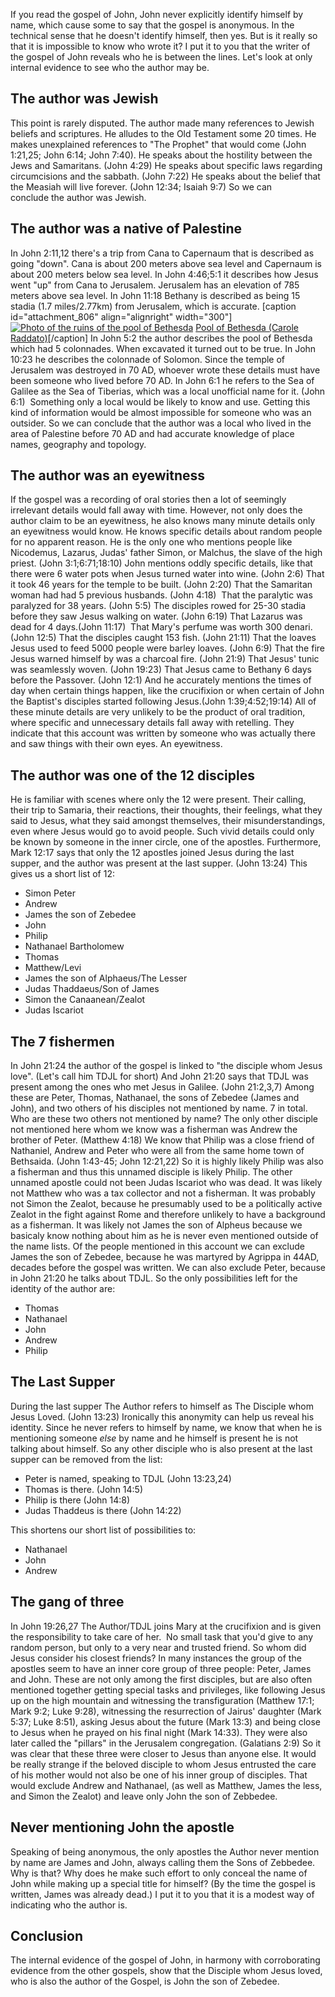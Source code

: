 If you read the gospel of John, John never explicitly identify himself by name, which cause some to say that the gospel is anonymous. In the technical sense that he doesn't identify himself, then yes. But is it really so that it is impossible to know who wrote it? I put it to you that the writer of the gospel of John reveals who he is between the lines. Let's look at only internal evidence to see who the author may be.

## The author was Jewish

This point is rarely disputed. The author made many references to Jewish beliefs and scriptures. He alludes to the Old Testament some 20 times. He makes unexplained references to "The Prophet" that would come (John 1:21,25; John 6:14; John 7:40). He speaks about the hostility between the Jews and Samaritans. (John 4:29) He speaks about specific laws regarding circumcisions and the sabbath. (John 7:22) He speaks about the belief that the Measiah will live forever. (John 12:34; Isaiah 9:7) So we can conclude the author was Jewish.

## The author was a native of Palestine

In John 2:11,12 there's a trip from Cana to Capernaum that is described as going "down". Cana is about 200 meters above sea level and Capernaum is about 200 meters below sea level. In John 4:46;5:1 it describes how Jesus went "up" from Cana to Jerusalem. Jerusalem has an elevation of 785 meters above sea level. In John 11:18 Bethany is described as being 15 stadia (1.7 miles/2.77km) from Jerusalem, which is accurate. [caption id="attachment_806" align="alignright" width="300"][![Photo of the ruins of the pool of Bethesda](https://thyreon.com/wp-content/uploads/2022/04/C7AB7793-F491-4338-A202-05EB1D47A554-300x200.jpeg)](https://www.flickr.com/people/41523983@N08) [Pool of Bethesda (Carole Raddato)](https://www.flickr.com/people/41523983@N08)[/caption] In John 5:2 the author describes the pool of Bethesda which had 5 colonnades. When excavated it turned out to be true. In John 10:23 he describes the colonnade of Solomon. Since the temple of Jerusalem was destroyed in 70 AD, whoever wrote these details must have been someone who lived before 70 AD. In John 6:1 he refers to the Sea of Galilee as the Sea of Tiberias, which was a local unofficial name for it. (John 6:1)  Something only a local would be likely to know and use. Getting this kind of information would be almost impossible for someone who was an outsider. So we can conclude that the author was a local who lived in the area of Palestine before 70 AD and had accurate knowledge of place names, geography and topology.

## The author was an **eyewitness**

If the gospel was a recording of oral stories then a lot of seemingly irrelevant details would fall away with time. However, not only does the author claim to be an eyewitness, he also knows many minute details only an eyewitness would know. He knows specific details about random people for no apparent reason. He is the only one who mentions people like Nicodemus, Lazarus, Judas' father Simon, or Malchus, the slave of the high priest. (John 3:1;6:71;18:10) John mentions oddly specific details, like that there were 6 water pots when Jesus turned water into wine. (John 2:6) That it took 46 years for the temple to be built. (John 2:20) That the Samaritan woman had had 5 previous husbands. (John 4:18)  That the paralytic was paralyzed for 38 years. (John 5:5) The disciples rowed for 25-30 stadia before they saw Jesus walking on water. (John 6:19) That Lazarus was dead for 4 days.(John 11:17)  That Mary's perfume was worth 300 denari. (John 12:5) That the disciples caught 153 fish. (John 21:11) That the loaves Jesus used to feed 5000 people were barley loaves. (John 6:9) That the fire Jesus warned himself by was a charcoal fire. (John 21:9) That Jesus' tunic was seamlessly woven. (John 19:23) That Jesus came to Bethany 6 days before the Passover. (John 12:1) And he accurately mentions the times of day when certain things happen, like the crucifixion or when certain of John the Baptist's disciples started following Jesus.(John 1:39;4:52;19:14) All of these minute details are very unlikely to be the product of oral tradition, where specific and unnecessary details fall away with retelling. They indicate that this account was written by someone who was actually there and saw things with their own eyes. An eyewitness.

## The author was one of the 12 disciples

He is familiar with scenes where only the 12 were present. Their calling, their trip to Samaria, their reactions, their thoughts, their feelings, what they said to Jesus, what they said amongst themselves, their misunderstandings, even where Jesus would go to avoid people. Such vivid details could only be known by someone in the inner circle, one of the apostles. Furthermore, Mark 12:17 says that only the 12 apostles joined Jesus during the last supper, and the author was present at the last supper. (John 13:24) This gives us a short list of 12:

*   Simon Peter
*   Andrew
*   James the son of Zebedee
*   John
*   Philip
*   Nathanael Bartholomew
*   Thomas
*   Matthew/Levi
*   James the son of Alphaeus/The Lesser
*   Judas Thaddaeus/Son of James
*   Simon the Canaanean/Zealot
*   Judas Iscariot

## The 7 fishermen

In John 21:24 the author of the gospel is linked to "the disciple whom Jesus love". (Let's call him TDJL for short) And John 21:20 says that TDJL was present among the ones who met Jesus in Galilee. (John 21:2,3,7) Among these are Peter, Thomas, Nathanael, the sons of Zebedee (James and John), and two others of his disciples not mentioned by name. 7 in total. Who are these two others not mentioned by name? The only other disciple not mentioned here whom we know was a fisherman was Andrew the brother of Peter. (Matthew 4:18) We know that Philip was a close friend of Nathaniel, Andrew and Peter who were all from the same home town of Bethsaida. (John 1:43-45; John 12:21,22) So it is highly likely Philip was also a fisherman and thus this unnamed disciple is likely Philip. The other unnamed apostle could not been Judas Iscariot who was dead. It was likely not Matthew who was a tax collector and not a fisherman. It was probably not Simon the Zealot, because he presumably used to be a politically active Zealot in the fight against Rome and therefore unlikely to have a background as a fisherman. It was likely not James the son of Alpheus because we basicaly know nothing about him as he is never even mentioned outside of the name lists. Of the people mentioned in this account we can exclude James the son of Zebedee, because he was martyred by Agrippa in 44AD, decades before the gospel was written. We can also exclude Peter, because in John 21:20 he talks about TDJL. So the only possibilities left for the identity of the author are:

*   Thomas
*   Nathanael
*   John
*   Andrew
*   Philip

## The Last Supper

During the last supper The Author refers to himself as The Disciple whom Jesus Loved. (John 13:23) Ironically this anonymity can help us reveal his identity. Since he never refers to himself by name, we know that when he is mentioning someone _else_ by name and he himself is present he is not talking about himself. So any other disciple who is also present at the last supper can be removed from the list:

*   Peter is named, speaking to TDJL (John 13:23,24)
*   Thomas is there. (John 14:5)
*   Philip is there (John 14:8)
*   Judas Thaddeus is there (John 14:22)

This shortens our short list of possibilities to:

*   Nathanael
*   John
*   Andrew

## The gang of three

In John 19:26,27 The Author/TDJL joins Mary at the crucifixion and is given the responsibility to take care of her.  No small task that you'd give to any random person, but only to a very near and trusted friend. So whom did Jesus consider his closest friends? In many instances the group of the apostles seem to have an inner core group of three people: Peter, James and John. These are not only among the first disciples, but are also often mentioned together getting special tasks and privileges, like following Jesus up on the high mountain and witnessing the transfiguration (Matthew 17:1; Mark 9:2; Luke 9:28), witnessing the resurrection of Jairus' daughter (Mark 5:37; Luke 8:51), asking Jesus about the future (Mark 13:3) and being close to Jesus when he prayed on his final night (Mark 14:33). They were also later called the "pillars" in the Jerusalem congregation. (Galatians 2:9) So it was clear that these three were closer to Jesus than anyone else. It would be really strange if the beloved disciple to whom Jesus entrusted the care of his mother would not also be one of his inner group of disciples. That would exclude Andrew and Nathanael, (as well as Matthew, James the less, and Simon the Zealot) and leave only John the son of Zebbedee.

## Never mentioning John the apostle

Speaking of being anonymous, the only apostles the Author never mention by name are James and John, always calling them the Sons of Zebbedee. Why is that? Why does he make such effort to only conceal the name of John while making up a special title for himself? (By the time the gospel is written, James was already dead.) I put it to you that it is a modest way of indicating who the author is.

## Conclusion

The internal evidence of the gospel of John, in harmony with corroborating evidence from the other gospels, show that the Disciple whom Jesus loved, who is also the author of the Gospel, is John the son of Zebedee.
